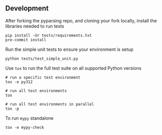 ## Development
     
After forking the pyparsing repo, and cloning your fork locally, install the libraries needed to run tests

    pip install -Ur tests/requirements.txt
    pre-commit install
         
Run the simple unit tests to ensure your environment is setup 
     
    python tests/test_simple_unit.py

Use `tox` to run the full test suite on all supported Python versions

    # run a specific test environment
    tox -e py312

    # run all test environments
    tox

    # run all test environments in parallel
    tox -p

To run `mypy` standalone

    tox -e mypy-check
